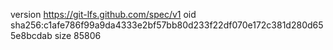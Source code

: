 version https://git-lfs.github.com/spec/v1
oid sha256:c1afe786f99a9da4333e2bf57bb80d233f22df070e172c381d280d655e8bcdab
size 85806
